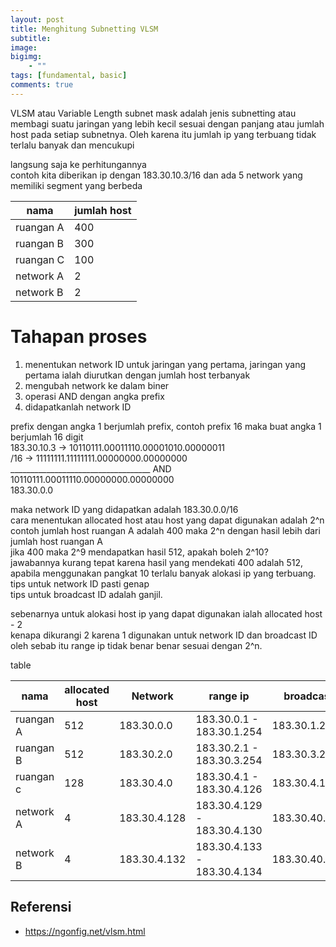 ```yaml
---
layout: post
title: Menghitung Subnetting VLSM
subtitle: 
image:
bigimg: 
    - ""
tags: [fundamental, basic]
comments: true
---
```


VLSM atau Variable Length subnet mask adalah jenis subnetting atau membagi suatu jaringan yang lebih kecil sesuai dengan panjang atau jumlah host pada setiap subnetnya. Oleh karena itu jumlah ip yang terbuang tidak terlalu banyak dan mencukupi

langsung saja ke perhitungannya \
contoh kita diberikan ip dengan 183.30.10.3/16 dan ada 5 network yang memiliki segment yang berbeda

| nama      | jumlah host   |
|-----------|---------------|
| ruangan A |  400          |
|ruangan B  | 300           |
| ruangan C | 100           |
|network A  | 2             |
|network B  | 2             |


# Tahapan proses
1. menentukan network ID untuk jaringan yang pertama, jaringan yang pertama ialah diurutkan dengan jumlah host terbanyak 
2. mengubah network ke dalam biner 
3. operasi AND dengan angka prefix
4. didapatkanlah network ID

prefix dengan angka 1 berjumlah prefix, contoh prefix 16 maka buat angka 1 berjumlah 16 digit \
183.30.10.3 -> 10110111.00011110.00001010.00000011 \
/16         -> 11111111.11111111.00000000.00000000 \
               ___________________________________ AND \
               10110111.00011110.00000000.00000000 \
               183.30.0.0

maka network ID yang didapatkan adalah 183.30.0.0/16 \
cara menentukan allocated host atau host yang dapat digunakan adalah 2^n \
contoh jumlah host ruangan A adalah 400 maka 2^n dengan hasil lebih dari jumlah host ruangan A \
jika 400 maka 2^9 mendapatkan hasil 512, apakah boleh 2^10? \
jawabannya kurang tepat karena hasil yang mendekati 400 adalah 512, apabila menggunakan pangkat 10 terlalu banyak alokasi ip yang terbuang. \
tips untuk network ID pasti genap \
tips untuk broadcast ID adalah ganjil.

sebenarnya untuk alokasi host ip yang dapat digunakan ialah allocated host - 2 \
kenapa dikurangi 2 karena 1 digunakan untuk network ID dan broadcast ID \
oleh sebab itu range ip tidak benar benar sesuai dengan 2^n.


table 

| nama      | allocated host |   Network    |   range ip                  |   broadcast 
|-----------|----------------|--------------|-----------------------------|------------- 
| ruangan A |  512           |   183.30.0.0 | 183.30.0.1 - 183.30.1.254   |   183.30.1.255 
| ruangan B |  512           |  183.30.2.0  | 183.30.2.1 - 183.30.3.254   | 183.30.3.255 
| ruangan c | 128            | 183.30.4.0   | 183.30.4.1 - 183.30.4.126   | 183.30.4.127 
| network A | 4              | 183.30.4.128 | 183.30.4.129 - 183.30.4.130 | 183.30.40.131 
| network B | 4              | 183.30.4.132 | 183.30.4.133 - 183.30.4.134 | 183.30.40.135 



## Referensi
- <https://ngonfig.net/vlsm.html>